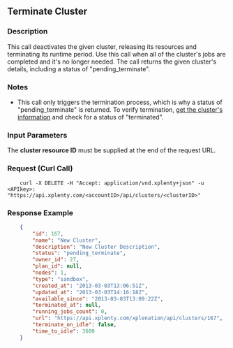 ## Terminate Cluster

### Description
This call deactivates the given cluster, releasing its resources and terminating its runtime period.
Use this call when all of the cluster's jobs are completed and it's no longer needed.
The call returns the given cluster's details, including a status of "pending_terminate".

### Notes
* This call only triggers the termination process, which is why a status of "pending_terminate" is returned.
To verify termination, [get the cluster's information](https://github.com/xplenty/xplenty-api-doc/blob/master/sections/get-cluster-information.md) and check for a status of "terminated".

### Input Parameters
The **cluster resource ID** must be supplied at the end of the request URL.

### Request (Curl Call)
```shell
    curl -X DELETE -H "Accept: application/vnd.xplenty+json" -u <APIkey>: "https://api.xplenty.com/<accountID>/api/clusters/<clusterID>"
```

### Response Example
```json
    {
        "id": 167,
        "name": "New Cluster",
        "description": "New Cluster Description",
        "status": "pending_terminate",
        "owner_id": 27,
        "plan_id": null,
        "nodes": 1,
        "type": "sandbox",
        "created_at": "2013-03-03T13:06:51Z",
        "updated_at": "2013-03-03T14:16:18Z",
        "available_since": "2013-03-03T13:09:22Z",
        "terminated_at": null,        
        "running_jobs_count": 0,
        "url": "https://api.xplenty.com/xplenation/api/clusters/167",
        "terminate_on_idle": false,
        "time_to_idle": 3600
    }
```

